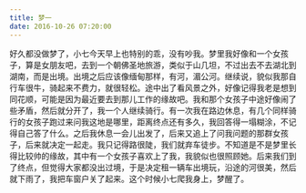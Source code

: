 ```yaml
---
title: 梦一
date: 2016-10-26 07:20:00
---
```


好久都没做梦了，小七今天早上也特别的乖，没有吵我。梦里我好像和一个女孩子，算是女朋友吧，去到一个朝佛圣地旅游，类似于山几坦，不过出去不去湖北到湖南，而是出境。出境之后应该像缅甸那样，有河，湄公河。继续说，貌似我那自行车很牛，骑起来不费力，就很轻松。途中出了看风景之外，好像记得我老是想到同花顺，可能是因为最近要去到那儿工作的缘故吧。我和那个女孩子中途好像闹了些矛盾，然后就分开了，我一个人继续骑行。有一次我在路边休息，有几个同样骑行的女孩子跑过来问我这地是哪里，距离终点还有多久，我回答得一塌糊涂，不记得自己答了什么。之后我休息一会儿出发了，后来又追上了问我问题的那群女孩子，后来就决定一起走。我只记得路很陡，我们就弃车徒步。不知道是不是梦里长得比较帅的缘故，其中有一个女孩子喜欢上了我，我貌似也很照顾她。后来我们到了终点，但觉得大家都没出过境，于是决定租一辆车出境玩，沿途的河很美，然后就下雨了，我把车窗户关了起来。这个时候小七爬我身上，梦醒了。
